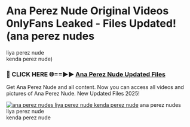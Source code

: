# Ana Perez Nude Original Videos 0nlyFans Leaked - Files Updated! (ana perez nudes<br>
liya perez nude<br>
kenda perez nude)

<h3>🔴 CLICK HERE 🌐==►► <a href="https://tinyurl.com/2p9ay9w9" rel="nofollow">Ana Perez Nude Updated Files</a></h3>

Get Ana Perez Nude and all content. Now you can access all videos and pictures of Ana Perez Nude. New Updated Files 2025!

[![ana perez nudes<br>
liya perez nude<br>
kenda perez nude](https://i.imgur.com/KQgVmj3.gif)](https://tinyurl.com/2p9ay9w9)
ana perez nudes<br>
liya perez nude<br>
kenda perez nude